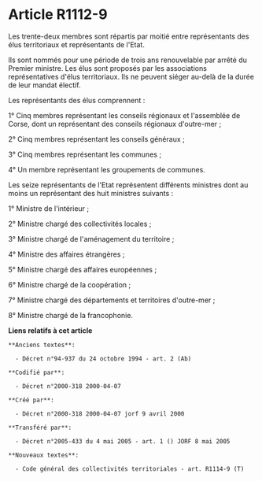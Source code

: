 # Article R1112-9

Les trente-deux membres sont répartis par moitié entre représentants des élus territoriaux et représentants de l'Etat.

Ils sont nommés pour une période de trois ans renouvelable par arrêté du Premier ministre. Les élus sont proposés par les
associations représentatives d'élus territoriaux. Ils ne peuvent siéger au-delà de la durée de leur mandat électif.

Les représentants des élus comprennent :

1° Cinq membres représentant les conseils régionaux et l'assemblée de Corse, dont un représentant des conseils régionaux
d'outre-mer ;

2° Cinq membres représentant les conseils généraux ;

3° Cinq membres représentant les communes ;

4° Un membre représentant les groupements de communes.

Les seize représentants de l'Etat représentent différents ministres dont au moins un représentant des huit ministres
suivants :

1° Ministre de l'intérieur ;

2° Ministre chargé des collectivités locales ;

3° Ministre chargé de l'aménagement du territoire ;

4° Ministre des affaires étrangères ;

5° Ministre chargé des affaires européennes ;

6° Ministre chargé de la coopération ;

7° Ministre chargé des départements et territoires d'outre-mer ;

8° Ministre chargé de la francophonie.

**Liens relatifs à cet article**

	**Anciens textes**:

	  - Décret n°94-937 du 24 octobre 1994 - art. 2 (Ab)

	**Codifié par**:

	  - Décret n°2000-318 2000-04-07

	**Créé par**:

	  - Décret n°2000-318 2000-04-07 jorf 9 avril 2000

	**Transféré par**:

	  - Décret n°2005-433 du 4 mai 2005 - art. 1 () JORF 8 mai 2005

	**Nouveaux textes**:

	  - Code général des collectivités territoriales - art. R1114-9 (T)
